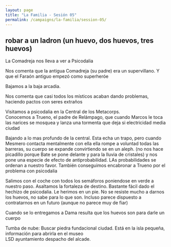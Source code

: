 ```yaml
---
layout: page
title: "La Familia - Sesión 05"
permalink: /campaigns/la-familia/session-05/
---
```


##  **robar a un ladron (un huevo, dos huevos, tres huevos)**

La Comadreja nos lleva a ver a Psicodalia

Nos comenta que la antigua Comadreja (su padre) era un supervillano. Y que el Faraón antiguo empezó como superheróe

Bajamos a la baja arcadia.

Nos comenta que casi todos los místicos  acaban dando problemas, haciendo pactos con seres extraños

Visitamos a psicodalia en la Central de los Metacorps.  
Conocemos a Trueno, el padre de Relámpago, que cuando Marcos le toca las narices se mosquea y lanza una tormenta que deja si electricidad media ciudad

Bajando a lo mas profundo de la central. Esta echa un trapo, pero cuando Mesmero contacta mentalmente con ella ella rompe a voluntad todas las barreras, su cuerpo se expande convirtiendo se en un aleph. (no nos hace picadillo porque Bate se pone delante y para la lluvia de cristales) y nos pone una especie de efecto de antiprobabilidad. LAs probabilidades se ordenan a nuestro favor. También conseguimos encabronar a Trueno por el problema con psicodalia

Salimos con el coche con todos los semáforos poniendose en verde a nuestro paso. Asaltamos la fortaleza de destino. Bastante fácil dado el hechizo de psicodalia. Le herimos en un pie. No se resiste mucho a darnos los huevos, no sabe para lo que son. Incluso parece dispuesto a contratarnos en un futuro (aunque no parece muy de fiar)

Cuando se lo entregamos a Dama resulta que los huevos son para darle  un cuerpo

Tumba de nube: Buscar piedra fundacional ciudad. Está en la isla pequeña, información para abrirla en el museo  
LSD ayuntamiento despacho del alcade.